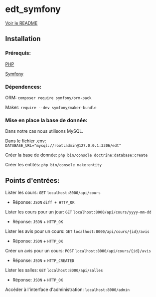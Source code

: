 # edt_symfony

[Voir le README](https://github.com/TanguyKerdevez/edt_symfony)

## Installation

### Prérequis: 

[PHP](https://www.php.net/manual/fr/install.php)

[Symfony](https://symfony.com/doc/current/setup.html)

### Dépendences:

ORM: ```composer require symfony/orm-pack```

Maker: ```require --dev symfony/maker-bundle```

### Mise en place la base de donnée:

Dans notre cas nous utilisons MySQL.

Dans le fichier .env: ```DATABASE_URL="mysql://root:admin@127.0.0.1:3306/edt"```

Créer la base de donnée: ```php bin/console doctrine:database:create```

Créer les entités: ```php bin/console make:entity```

## Points d'entrées:

Lister les cours: ```GET```     ```localhost:8000/api/cours``` 
- Réponse: ```JSON``` ```diff + HTTP_OK```

Lister les cours pour un jour: ```GET```    ```localhost:8000/api/cours/yyyy-mm-dd``` 
- Réponse: ```JSON``` + ```HTTP_OK```

Lister les avis pour un cours: ```GET``` ```localhost:8000/api/cours/{id}/avis``` 
- Réponse: ```JSON``` + ```HTTP_OK```

Créer un avis pour un cours: ```POST``` ```localhost:8000/api/cours/{id}/avis``` 
- Réponse: ```JSON``` + ```HTTP_CREATED```

Lister les salles: ```GET``` ```localhost:8000/api/salles``` 
- Réponse: ```JSON``` + ```HTTP_OK```

Accéder à l'interface d'administration: ```localhost:8000/admin```
